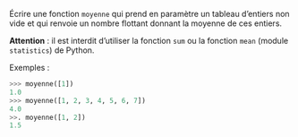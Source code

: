 Écrire une fonction `moyenne` qui prend en paramètre un tableau d’entiers non vide et qui
renvoie un nombre flottant donnant la moyenne de ces entiers.

**Attention** : il est interdit d’utiliser la fonction `sum` ou la fonction `mean` (module `statistics`) de Python.

Exemples :

```python
>>> moyenne([1])
1.0
>>> moyenne([1, 2, 3, 4, 5, 6, 7])
4.0
>>. moyenne([1, 2])
1.5
```